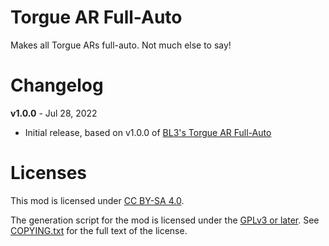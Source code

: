 Torgue AR Full-Auto
===================

Makes all Torgue ARs full-auto.  Not much else to say!

Changelog
=========

**v1.0.0** - Jul 28, 2022
 * Initial release, based on v1.0.0 of
   [BL3's Torgue AR Full-Auto](https://github.com/BLCM/bl3mods/wiki/Torgue%20ARs%3A%20Full%20Auto)
 
Licenses
========

This mod is licensed under [CC BY-SA 4.0](https://creativecommons.org/licenses/by-sa/4.0/).

The generation script for the mod is licensed under the
[GPLv3 or later](https://www.gnu.org/licenses/quick-guide-gplv3.html).
See [COPYING.txt](../../COPYING.txt) for the full text of the license.

